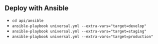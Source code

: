 ## Deploy with Ansible
* ``cd api/ansible``
* ``ansible-playbook universal.yml --extra-vars="target=develop"``
* ``ansible-playbook universal.yml --extra-vars="target=staging"``
* ``ansible-playbook universal.yml --extra-vars="target=production"``

